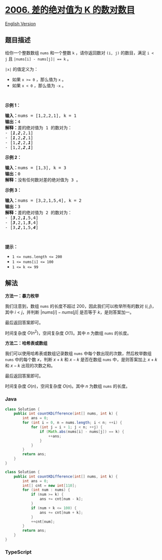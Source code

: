 # [2006. 差的绝对值为 K 的数对数目](https://leetcode.cn/problems/count-number-of-pairs-with-absolute-difference-k)

[English Version](/solution/2000-2099/2006.Count%20Number%20of%20Pairs%20With%20Absolute%20Difference%20K/README_EN.md)

## 题目描述

<!-- 这里写题目描述 -->

<p>给你一个整数数组&nbsp;<code>nums</code>&nbsp;和一个整数&nbsp;<code>k</code>&nbsp;，请你返回数对&nbsp;<code>(i, j)</code>&nbsp;的数目，满足&nbsp;<code>i &lt; j</code>&nbsp;且&nbsp;<code>|nums[i] - nums[j]| == k</code>&nbsp;。</p>

<p><code>|x|</code>&nbsp;的值定义为：</p>

<ul>
	<li>如果&nbsp;<code>x &gt;= 0</code>&nbsp;，那么值为&nbsp;<code>x</code>&nbsp;。</li>
	<li>如果&nbsp;<code>x &lt; 0</code>&nbsp;，那么值为&nbsp;<code>-x</code>&nbsp;。</li>
</ul>

<p>&nbsp;</p>

<p><strong>示例 1：</strong></p>

<pre><b>输入：</b>nums = [1,2,2,1], k = 1
<b>输出：</b>4
<b>解释：</b>差的绝对值为 1 的数对为：
- [<em><strong>1</strong></em>,<em><strong>2</strong></em>,2,1]
- [<em><strong>1</strong></em>,2,<em><strong>2</strong></em>,1]
- [1,<em><strong>2</strong></em>,2,<em><strong>1</strong></em>]
- [1,2,<em><strong>2</strong></em>,<em><strong>1</strong></em>]
</pre>

<p><strong>示例 2：</strong></p>

<pre><b>输入：</b>nums = [1,3], k = 3
<b>输出：</b>0
<b>解释：</b>没有任何数对差的绝对值为 3 。
</pre>

<p><strong>示例 3：</strong></p>

<pre><b>输入：</b>nums = [3,2,1,5,4], k = 2
<b>输出：</b>3
<b>解释：</b>差的绝对值为 2 的数对为：
- [<em><strong>3</strong></em>,2,<em><strong>1</strong></em>,5,4]
- [<em><strong>3</strong></em>,2,1,<em><strong>5</strong></em>,4]
- [3,<em><strong>2</strong></em>,1,5,<em><strong>4</strong></em>]
</pre>

<p>&nbsp;</p>

<p><strong>提示：</strong></p>

<ul>
	<li><code>1 &lt;= nums.length &lt;= 200</code></li>
	<li><code>1 &lt;= nums[i] &lt;= 100</code></li>
	<li><code>1 &lt;= k &lt;= 99</code></li>
</ul>

## 解法

**方法一：暴力枚举**

我们注意到，数组 `nums` 的长度不超过 $200$，因此我们可以枚举所有的数对 $(i, j)$，其中 $i < j$，并判断 $|nums[i] - nums[j]|$ 是否等于 $k$，是则答案加一。

最后返回答案即可。

时间复杂度 $O(n^2)$，空间复杂度 $O(1)$。其中 $n$ 为数组 `nums` 的长度。

**方法二：哈希表或数组**

我们可以使用哈希表或数组记录数组 `nums` 中每个数出现的次数，然后枚举数组 `nums` 中的每个数 $x$，判断 $x + k$ 和 $x - k$ 是否在数组 `nums` 中，是则答案加上 $x+k$ 和 $x-k$ 出现的次数之和。

最后返回答案即可。

时间复杂度 $O(n)$，空间复杂度 $O(n)$。其中 $n$ 为数组 `nums` 的长度。

### **Java**

```java
class Solution {
    public int countKDifference(int[] nums, int k) {
        int ans = 0;
        for (int i = 0, n = nums.length; i < n; ++i) {
            for (int j = i + 1; j < n; ++j) {
                if (Math.abs(nums[i] - nums[j]) == k) {
                    ++ans;
                }
            }
        }
        return ans;
    }
}
```

```java
class Solution {
    public int countKDifference(int[] nums, int k) {
        int ans = 0;
        int[] cnt = new int[110];
        for (int num : nums) {
            if (num >= k) {
                ans += cnt[num - k];
            }
            if (num + k <= 100) {
                ans += cnt[num + k];
            }
            ++cnt[num];
        }
        return ans;
    }
}
```

### **TypeScript**

